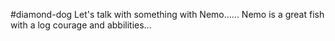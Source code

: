 #diamond-dog
Let's talk with something with Nemo......
Nemo is a great fish with a log courage and abbilities...

